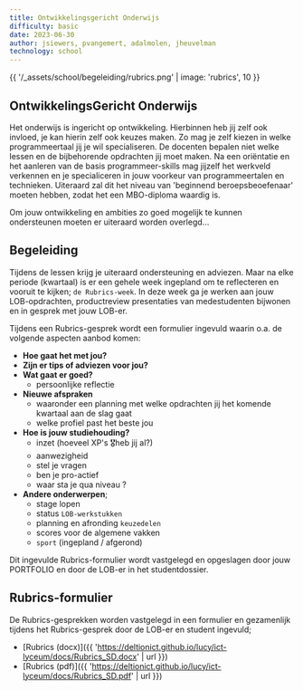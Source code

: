 ```yaml
---
title: Ontwikkelingsgericht Onderwijs
difficulty: basic
date: 2023-06-30
author: jsiewers, pvangemert, adalmolen, jheuvelman
technology: school
---
```


{{ '/_assets/school/begeleiding/rubrics.png'  | image: 'rubrics', 10 }}

## OntwikkelingsGericht Onderwijs
Het onderwijs is ingericht op ontwikkeling. Hierbinnen heb jij zelf ook invloed, 
je kan hierin zelf ook keuzes maken. Zo mag je zelf kiezen in welke programmeertaal jij je wil specialiseren.
De docenten bepalen niet welke lessen en de bijbehorende opdrachten jij moet maken. 
Na een oriëntatie en het aanleren van de basis programmeer-skills mag jijzelf het werkveld verkennen en je specialiceren 
in jouw voorkeur van programmeertalen en technieken. Uiteraard zal dit het niveau van 'beginnend beroepsbeoefenaar' moeten hebben, 
zodat het een MBO-diploma waardig is.  

Om jouw ontwikkeling en ambities zo goed mogelijk te kunnen ondersteunen moeten er uiteraard worden overlegd...


## Begeleiding
Tijdens de lessen krijg je uiteraard ondersteuning en adviezen. 
Maar na elke periode (kwartaal) is er een gehele week ingepland om te reflecteren en vooruit te kijken; `de Rubrics-week`.
In deze week ga je werken aan jouw LOB-opdrachten, productreview presentaties van medestudenten bijwonen en in gesprek met jouw LOB-er.

Tijdens een Rubrics-gesprek wordt een formulier ingevuld waarin o.a. de volgende aspecten aanbod komen:
* **Hoe gaat het met jou?**
* **Zijn er tips of adviezen voor jou?**
* **Wat gaat er goed?**
  * persoonlijke reflectie
* **Nieuwe afspraken** 
  * waaronder een planning met welke opdrachten jij het komende kwartaal aan de slag gaat
  * welke profiel past het beste jou
* **Hoe is jouw studiehouding?**
  * inzet (hoeveel XP's 🎖️heb jij al?)
  * aanwezigheid
  * stel je vragen
  * ben je pro-actief
  * waar sta je qua niveau ?
* **Andere onderwerpen**;
  * stage lopen
  * status `LOB-werkstukken`
  * planning en afronding `keuzedelen`
  * scores voor de algemene vakken
  * `sport` (ingepland / afgerond)

Dit ingevulde Rubrics-formulier wordt vastgelegd en opgeslagen door jouw PORTFOLIO en door de LOB-er in het studentdossier.

## Rubrics-formulier
De Rubrics-gesprekken worden vastgelegd in een formulier en gezamenlijk tijdens het 
Rubrics-gesprek door de LOB-er en student ingevuld;
* [Rubrics (docx)]({{ 'https://deltionict.github.io/lucy/ict-lyceum/docs/Rubrics_SD.docx' | url }})<br>
* [Rubrics (pdf)]({{ 'https://deltionict.github.io/lucy/ict-lyceum/docs/Rubrics_SD.pdf' | url }})
